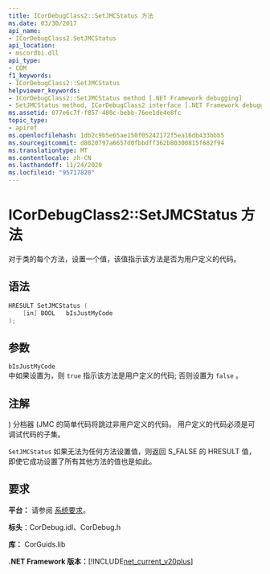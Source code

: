 ```yaml
---
title: ICorDebugClass2::SetJMCStatus 方法
ms.date: 03/30/2017
api_name:
- ICorDebugClass2.SetJMCStatus
api_location:
- mscordbi.dll
api_type:
- COM
f1_keywords:
- ICorDebugClass2::SetJMCStatus
helpviewer_keywords:
- ICorDebugClass2::SetJMCStatus method [.NET Framework debugging]
- SetJMCStatus method, ICorDebugClass2 interface [.NET Framework debugging]
ms.assetid: 077e6c7f-f857-480c-bebb-76ee1de4e8fc
topic_type:
- apiref
ms.openlocfilehash: 1db2c9b5e65ae150f05242172f5ea16db433bbb5
ms.sourcegitcommit: d8020797a6657d0fbbdff362b80300815f682f94
ms.translationtype: MT
ms.contentlocale: zh-CN
ms.lasthandoff: 11/24/2020
ms.locfileid: "95717820"
---
```

# <a name="icordebugclass2setjmcstatus-method"></a>ICorDebugClass2::SetJMCStatus 方法

对于类的每个方法，设置一个值，该值指示该方法是否为用户定义的代码。  
  
## <a name="syntax"></a>语法  
  
```cpp  
HRESULT SetJMCStatus (  
    [in] BOOL   bIsJustMyCode  
);  
```  
  
## <a name="parameters"></a>参数  

 `bIsJustMyCode`  
 中如果设置为，则 `true` 指示该方法是用户定义的代码; 否则设置为 `false` 。  
  
## <a name="remarks"></a>注解  

 ) 分档器 (JMC 的简单代码将跳过非用户定义的代码。 用户定义的代码必须是可调试代码的子集。  
  
 `SetJMCStatus` 如果无法为任何方法设置值，则返回 S_FALSE 的 HRESULT 值，即使它成功设置了所有其他方法的值也是如此。  
  
## <a name="requirements"></a>要求  

 **平台：** 请参阅 [系统要求](../../get-started/system-requirements.md)。  
  
 **标头**：CorDebug.idl、CorDebug.h  
  
 **库：** CorGuids.lib  
  
 **.NET Framework 版本：**[!INCLUDE[net_current_v20plus](../../../../includes/net-current-v20plus-md.md)]
